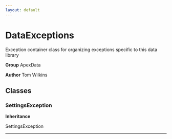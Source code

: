 ```yaml
---
layout: default
---
```

# DataExceptions

Exception container class for organizing exceptions specific to this data library


**Group** ApexData


**Author** Tom Wilkins

## Classes
### SettingsException

**Inheritance**

SettingsException


---
